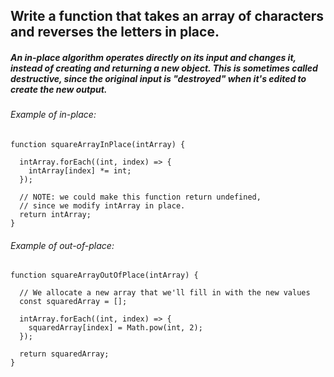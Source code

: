 ## Write a function that takes an array of characters and reverses the letters in place.

##### An in-place algorithm operates directly on its input and changes it, instead of creating and returning a new object. This is sometimes called destructive, since the original input is "destroyed" when it's edited to create the new output.

###### Example of in-place:

```
function squareArrayInPlace(intArray) {

  intArray.forEach((int, index) => {
    intArray[index] *= int;
  });

  // NOTE: we could make this function return undefined,
  // since we modify intArray in place.
  return intArray;
}
```

###### Example of out-of-place:

```
function squareArrayOutOfPlace(intArray) {

  // We allocate a new array that we'll fill in with the new values
  const squaredArray = [];

  intArray.forEach((int, index) => {
    squaredArray[index] = Math.pow(int, 2);
  });

  return squaredArray;
}
```
